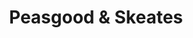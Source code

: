 ---
title: "Peasgood & Skeates"
url: /cambridge/peasgood-und-skeates-histon-road/
shop: Bestattungen
---